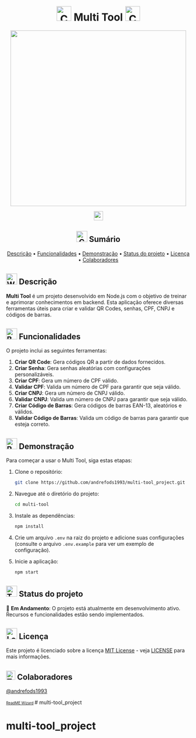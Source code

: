 <h1 align="center"><img src="https://raw.githubusercontent.com/Tarikul-Islam-Anik/Telegram-Animated-Emojis/main/Symbols/Collision.webp" alt="Collision" width="40" height="40" /> Multi Tool <img src="https://raw.githubusercontent.com/Tarikul-Islam-Anik/Telegram-Animated-Emojis/main/Symbols/Collision.webp" alt="Collision" width="40" height="40" /></h1>

<div align="center">
<img src="" width="480" />
</div>

<p align="center">
  <a href="https://skillicons.dev">
    <img src="https://skillicons.dev/icons?i=js,nodejs,npm" height="25"/>
  </a>
</p>

<h2 align="center"><img src="https://raw.githubusercontent.com/Tarikul-Islam-Anik/Telegram-Animated-Emojis/main/Travel%20and%20Places/Compass.webp" alt="Compass" width="30" height="30" /> Sumário</h2>
<p align="center">
 <a href="#description">Descrição</a> •
 <a href="#functionalities">Funcionalidades</a> •
 <a href="#demo">Demonstração</a> • 
 <a href="#status">Status do projeto</a> • 
 <a href="#license">Licença</a> • 
 <a href="#contributor">Colaboradores</a>
</p>

<h2 id="description"><img src="https://raw.githubusercontent.com/Tarikul-Islam-Anik/Telegram-Animated-Emojis/main/People/Writing%20Hand.webp" alt="Writing Hand" width="30" height="30" /> Descrição</h2>

**Multi Tool** é um projeto desenvolvido em Node.js com o objetivo de treinar e aprimorar conhecimentos em backend. Esta aplicação oferece diversas ferramentas úteis para criar e validar QR Codes, senhas, CPF, CNPJ e códigos de barras.

<h2 id="functionalities"><img src="https://raw.githubusercontent.com/Tarikul-Islam-Anik/Telegram-Animated-Emojis/main/Objects/Books.webp" alt="Books" width="30" height="30" /> Funcionalidades</h2>

O projeto inclui as seguintes ferramentas:

1. **Criar QR Code**: Gera códigos QR a partir de dados fornecidos.
2. **Criar Senha**: Gera senhas aleatórias com configurações personalizáveis.
3. **Criar CPF**: Gera um número de CPF válido.
4. **Validar CPF**: Valida um número de CPF para garantir que seja válido.
5. **Criar CNPJ**: Gera um número de CNPJ válido.
6. **Validar CNPJ**: Valida um número de CNPJ para garantir que seja válido.
7. **Criar Código de Barras**: Gera códigos de barras EAN-13, aleatórios e válidos.
8. **Validar Código de Barras**: Valida um código de barras para garantir que esteja correto.

<h2 id="demo"><img src="https://raw.githubusercontent.com/Tarikul-Islam-Anik/Telegram-Animated-Emojis/main/Travel%20and%20Places/Rocket.webp" alt="Rocket" width="30" height="30" /> Demonstração</h2>

Para começar a usar o Multi Tool, siga estas etapas:

1. Clone o repositório:
    ```bash
    git clone https://github.com/andrefods1993/multi-tool_project.git
    ```

2. Navegue até o diretório do projeto:
    ```bash
    cd multi-tool
    ```

3. Instale as dependências:
    ```bash
    npm install
    ```

4. Crie um arquivo `.env` na raiz do projeto e adicione suas configurações (consulte o arquivo `.env.example` para ver um exemplo de configuração).

5. Inicie a aplicação:
    ```bash
    npm start
    ```

<h2 id="status"><img src="https://raw.githubusercontent.com/Tarikul-Islam-Anik/Telegram-Animated-Emojis/main/Objects/Thermometer.webp" alt="Thermometer" width="30" height="30" /> Status do projeto</h2>

🔨 **Em Andamento**: O projeto está atualmente em desenvolvimento ativo. Recursos e funcionalidades estão sendo implementados.

<h2 id="license"><img src="https://raw.githubusercontent.com/Tarikul-Islam-Anik/Telegram-Animated-Emojis/main/Objects/Locked%20With%20Key.webp" alt="Locked With Key" width="30" height="30" /> Licença</h2>

Este projeto é licenciado sobre a licença [MIT License](https://opensource.org/licenses/MIT) - veja [LICENSE](LICENSE) para mais informações.

<h2 id="contributor"><img src="https://raw.githubusercontent.com/Tarikul-Islam-Anik/Telegram-Animated-Emojis/main/People/Technologist.webp" alt="Technologist" width="25" height="25" /> Colaboradores</h2>

[@andrefods1993](https://github.com/andrefods1993)

<span style="font-size: 10px;"> [ReadME Wizard](https://github.com/andrefods1993) </span># multi-tool_project
# multi-tool_project
